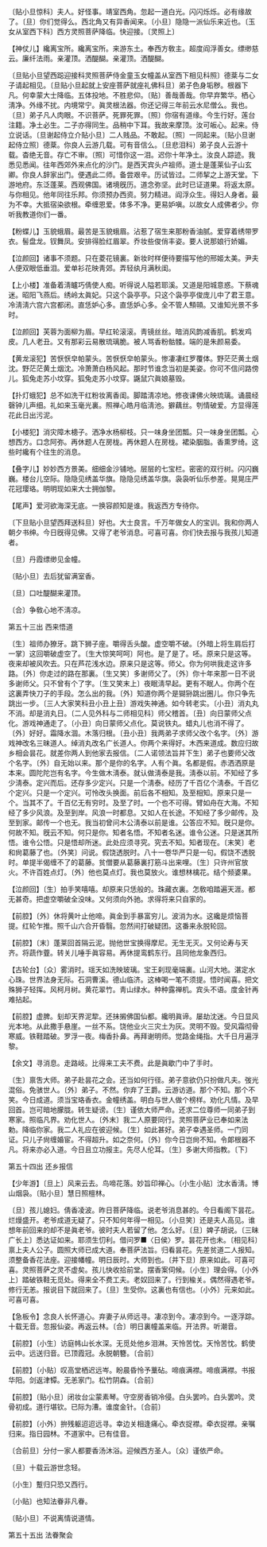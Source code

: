 <!-- { "loadSidebar": true } -->
〔贴小旦惊科〕夫人。好怪事。靖室西角。忽起一道白光。闪闪烁烁。必有缘故了。〔旦〕你们觉得么。西北角又有异香闻来。〔小旦〕隐隐一派仙乐来近也。〔玉女从室西下科〕西方灵照菩萨降临。快迎接。〔灵照上〕 

【神仗儿】纔离宝所。纔离宝所。来游东土。奉西方敎主。超度阎浮善女。缥缈慈云。廉纤法雨。亲灌顶。洒醍醐。亲灌顶。洒醍醐。

〔旦贴小旦望西跽迎接科灵照菩萨侍金童玉女幢盖从室西下相见科照〕德棻与二女子请起相见。〔旦贴小旦起就上安座菩萨就座礼佛科旦〕弟子色身垢秽。根器下凡。何幸蒙大士降临。五体投地。不胜悲仰。〔贴〕善哉善哉。你早弃繁华。栖心淸净。外缘不扰。内境常宁。眞灵根法器。你还记得三年前云水尼僧么。我也。〔旦〕弟子凡人肉眼。不识菩萨。死罪死罪。〔照〕你宿有道缘。今生行好。莲台注籍。净土必生。二子亦得同生。品稍中下耳。我故来摩顶。汝可皈心。起来。侍立说话。〔旦谢起侍立介贴小旦〕二人贱品。不敢起。〔照〕一同起来。〔贴小旦谢起侍立照〕德棻。你良人云游几载。可有音信么。〔旦悲泪科〕弟子良人云游十载。杳绝无音。存亡不审。〔照〕可惜你这一泪。迟你十年净土。汝良人踪迹。我悉见悉闻。往年西郊外来点化的沙门。是西天宾头卢祖师。道士是蓬莱仙子山玄卿。你良人辞家出门。便遇此二师。备尝艰辛。历试皆过。二师挈之上游天堂。下游地府。东泛蓬莱。西观佛国。诸境旣历。道念弥坚。此时已证道果。将返太原。与你相见。他年同往乐邦。你须预办西资。努力精进。阎浮众生。得妇人身者。最为不幸。大抵宿染欲根。牵缠恩爱。体多不净。更易妒嗔。以故女人成佛者少。你听我教道你们一番。  

【粉蝶儿】玉貌蛾眉。最苦是玉貌蛾眉。沾惹了宿生来那粉香油腻。爱穿着绣带罗衣。髻盘龙。钗舞凤。安排得脸红眉翠。乔妆些俊俏丰姿。要人说那娘行娇媚。

【泣颜回】诸事不须题。只在菱花镜裏。新妆时样便待要描写他的邢姬太美。尹夫人便双眼低垂泪。爱单衫花映靑郊。弄轻纨月满秋闺。

【上小楼】准备着淸矑巧倩使人痴。听得说人隘若耶溪。又道是阳城意惑。下蔡魂迷。昭阳飞燕后。绣岭太眞妃。只这个袅亭亭。只这个袅亭亭俊庞儿中了君王意。冷淸淸六宫六宫都闭。直恁妒心多。直恁妒心多。全不管人顦顇。又谁知光景不多时。

【泣颜回】芙蓉为面柳为眉。早红轮滚滚。靑镜丝丝。暗消风韵减香肌。鹤发鸡皮。几人老丑。又有那彩云易散琉璃脆。被人骂香粉骷髅。端的是朱颜易委。

【黄龙滚犯】苦恹恹皁帕蒙头。苦恹恹皁帕蒙头。惨凄凄红罗覆体。野茫茫黄土烟沈。野茫茫黄土烟沈。冷萧萧白杨风起。那时节谁念当初是美姿。你可不信问路傍儿。狐兔走苏小坟穿。狐兔走苏小坟穿。鼷鼠穴眞娘墓毁。

【扑灯蛾犯】总不如洗干红粉妆离香闺。脚踏淸凉地。修夜课佛火映琉璃。诵晨经磬钟儿声细。礼如来玉毫光裏。照禅心皓月临淸池。擗藕丝。刳情破爱。方显得莲花此日出污泥。

【小楼犯】消灾障木槵子。洒净水杨柳枝。只一味身坐团瓢。只一味身坐团瓢。心想西方。口念阿弥。再休题人在房栊。再休题人在房栊。裙染胭脂。香熏罗绮。这些时纔有个往生的消息。

【叠字儿】妙妙西方景美。细细金沙铺地。层层的七宝栏。密密的双行树。闪闪巍巍。楼台儿空际。隐隐见绣盖华旗。隐隐见绣盖华旗。袅袅听仙乐参差。晃晃庄严花冠璎珞。明明现如来大士拥伽黎。

【尾声】爱河欲海深无底。一换容颜知是谁。我返西方专待你。

〔下旦贴小旦望西拜送科旦〕好也。大士良言。千万年做女人的宝训。我和你两人朝夕书绅。今日旣得见佛。又得了老爷消息。可喜可喜。你们快去报与我孩儿知道者。 

〔旦〕丹霞缥缈见金幢。

〔贴小旦〕去后犹留满室香。

〔旦〕口吐醍醐来灌顶。

〔合〕争敎心地不淸凉。 

第五十三出
西来悟道

〔生〕祖师办獠牙。跳下狮子座。嚼得舌头酸。虚空嚼不破。〔外暗上将生肩后打一掌〕这回嚼破虚空了。〔生大惊笑呵呵〕阿也。是了是了。呸。原来只是这等。夜来却被风吹去。只在芦花浅水边。原来只是这等。师父。你为何哄我走这许多路。〔外〕你走过的路在那裏。〔生又笑〕多谢师父了。〔外〕你十年来那一日不说多谢师父。只不曾有个了字。〔生又笑末上〕夜眠淸早起。更有不眠人。你两个在这裏弄快刀子的手段。怎么出的我。〔外〕知道你两个是猢狲跳出圈儿。你只争先跳出一步。〔三人大家笑科丑小丑上丑〕游戏失神通。如今转老实。〔小丑〕消丸丸不消。却是消丸日。〔二人见外科与二师相见科〕师父稽首。〔丑〕向日蒙师父点化。游戏神通走了。〔小丑〕向日蒙师父点化。莫说铁丸。蜡丸儿也消不得了。〔外〕好好。霜降水涸。木落归根。〔丑小丑〕我两弟子求师父改个名字。〔外〕游戏神改名三昧道人。绰消丸改名广长道人。你两个来得好。木西来道成。数应归故乡相会昙花。就差你两人到他家去报信。〔二人诺领法旨并下生〕弟子也要师父改个名字。〔外〕自无始以来。那个是你的名字。人有个眞。名都是假。赤洒洒原是本来。圆陀陀岂有名字。今生做木淸泰。就认做淸泰是我。淸泰以前。不知经了多少淸泰。定兴而后。还存多少定兴。只是一个淸泰。经历了千百亿个淸泰。千百亿个定兴。只是一个定兴。可怜改头换面。前后各不相知。及至相知。原来只是一个。当其不了。千百亿无有穷时。及至了时。一个也不可得。臂如舟在大海。不知经了多少风浪。及至到岸。风浪一时都息。又如人在长途。不知经了多少邮传。及至到家。邮传一个也无。我当初曾问木公淸泰以前是谁。公答应不知。旣只是你。何故不知。旣云不知。何只是你。知者名悟。不知者名迷。谁令公迷。只是迷其所悟。谁令公悟。只是悟却所迷。此处应须寻究。究去不知。知者现在。〔末笑〕老和尙葛藤了也。〔外笑〕问说。假饶透脱时。八十一卷华严只是一句。假饶不透脱时。单提半偈缠不了的葛藤。贫僧要从葛藤裏打筋斗出来哩。〔生〕只许州官放火。不许百姓点灯。〔外〕他也莫点灯。我也莫放火。谁想林檎花。结个频婆果。 

【泣颜回】〔生〕拍手笑嘻嘻。却原来只恁般的。珠藏衣裏。怎敎咱踏遍天涯。都无甚奇。把虚空嚼破全没味。又何须向外驰。求得将来只自家的。

【前腔】〔外〕休将黄叶止他啼。眞金到手暴富穷儿。波消为水。这纔是烦恼菩提。红轮乍推。照千山六合开昏翳。忽然间打破疑团。这番来永脱轮回。

【前腔】〔末〕蓬莱回首隔云泥。抛他世宝换得摩尼。无生无灭。又何论寿与天齐。将蔬作虀。转关儿唾手眞容易。再休提鸾鹤东行。且同他龙象西归。

【古轮台】〔众〕雾消时。瑶天如洗映玻璃。宝王刹现毫端裏。山河大地。湛定水心珠。世界法身无际。石洞曹溪。德山临济。这棒喝一笔不须提。悟时闻喜。把文殊狮子轻挥。风柯月树。黄花翠竹。靑山绿水。种种露禅机。宾头不语。度金针再难拈起。

【前腔】虚脾。刬却天界泥犂。还抺摋佛国仙都。纔明眞谛。屡劫沈迷。今日显风光本地。从此撒手悬崖。一丝不系。饶他业火三灾土为灰。灵明不毁。受风霜彻骨寒威。铁鞋踏破。罗浮一夜。梅香扑鼻。再拜谢明师。觉路金绳指。大千日月遍浮黎。

【余文】寻消息。走路岐。比得来工夫不费。此是眞歇门中了手时。

〔生〕禀吿大师。弟子赴昙花之会。还当如何行径。弟子意欲仍只扮做凡夫。弢光混俗。免骇世人。〔外〕弟子。不然。你弃了王爵。云游访道。那个不知。那个不笑。今日成道。须当宝珞香衣。金幢绣盖。明白与世人做个榜样。劝化凡情。及早回首。岂可暗地朦胧。转生疑谤。〔生〕谨依大师严命。还求二位尊师一同弟子到寒家。照临凡界。劝化世人。〔外末〕我二人原要同行。灵照菩萨业已奉如来法勅。降临你家。我二人礼应在彼迎候。〔生〕如此甚好。弟子幸遇圣师。一门同证。只儿子尙缠婚宦。不得超升。如之奈何。〔外〕你今日岂尙不知。令郞根器不凡。将来亦必入道。今日且立功报主。先尽人伦耳。〔生〕多谢大师指教。〔下〕 

第五十四出
还乡报信

【少年游】〔旦上〕风来云去。鸟啼花落。妙旨印禅心。〔小生小贴〕沈水香淸。博山烟袅。〔贴小旦〕慧日照檀林。

〔旦〕孩儿媳妇。倩香凌波。昨日菩萨降临。说老爷消息甚的。今日看阁下昙花。烂熳盛开。老爷成道无疑了。只不知何年得一相见。〔小旦笑〕还是夫人高见。谁想年前回来的却不是眞老爷。彼时夫人若留了他。怎么好。〔旦〕婢子胡说。〔三昧广长上〕悉达证如来。耶须生忉利。借问罗■〈日侯〉罗。昙花开也未。〔相见科〕禀上夫人公子。圆照大师已成大道。奉菩萨法旨。归看昙花。先差贫道二人报知。须整备香花法座。迎接幡幢。明日辰时。大师到也。〔并下旦〕原来如此。可喜可喜。灵照菩萨之灵不虚矣。孩儿快收拾前堂。摆香案伺候。〔小生〕理会得。〔小外上〕踏破铁鞋无觅处。得来全不费工夫。老奴回来了。行到楡关。偶然得遇老爷。修行无恙。报说目下就回来了。〔旦〕生受你。这裏也有信也。〔小外〕元来如此。可喜可喜。 

【急板令】念良人长怀道心。弃妻子从师远寻。凄凉到今。凄凉到今。一逐浮踪。十载无音。忽报仙姿。再返云林。〔合〕明日裏幢盖来临。开法界。听潮音。

【前腔】〔小生〕访庭帏山长水深。无觅处他乡泪淋。天怜苦忱。天怜苦忱。鹤使云中。远送归音。已顶霞冠。永脱朝簪。〔合前〕 

【前腔】〔小贴〕叹高堂栖迟远岑。盼晨昏怜予藳砧。啼痕满襟。啼痕满襟。书报华阳。剑返津镡。无恙家门。松竹阴森。〔合前〕 

【前腔】〔贴小旦〕闭妆台尘蒙素琴。守空房香销冷侵。白头罢吟。白头罢吟。灵骨初成。道行堪钦。已际为漕。谁度金针。〔合前〕 

【前腔】〔小外〕拚残躯迢迢远寻。幸边关相逢痛心。牵衣捉襟。牵衣捉襟。亲嘱归来。指日园林。不道家中。已有佳音。

〔合前旦〕分付一家人都要香汤沐浴。迎候西方圣人。〔众〕谨依严命。 

〔旦〕十载云游世念轻。

〔小生〕蹔归只恐又西行。

〔小贴〕也知法眷非凡眷。

〔贴小旦〕不说离情说道情。 

第五十五出
法眷聚会

